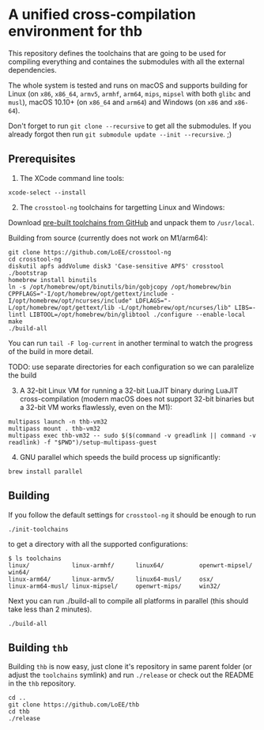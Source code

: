 # A unified cross-compilation environment for thb

This repository defines the toolchains that are going to be used for compiling everything
and containes the submodules with all the external dependencies.

The whole system is tested and runs on macOS and supports building for Linux (on `x86`, `x86_64`, `armv5`, `armhf`,
`arm64`, `mips`, `mipsel` with both `glibc` and `musl`), macOS 10.10+ (on `x86_64` and `arm64`) and Windows (on `x86`
and `x86-64`).

Don't forget to run `git clone --recursive` to get all the submodules. If you already forgot then run `git submodule update --init --recursive`. ;)

## Prerequisites

1. The XCode command line tools:

```shell
xcode-select --install
```

2. The `crosstool-ng` toolchains for targetting Linux and Windows:

Download [pre-built toolchains from GitHub](https://github.com/LoEE/crosstool-ng/releases) and unpack them to `/usr/local`.

Building from source (currently does not work on M1/arm64):
```shell
git clone https://github.com/LoEE/crosstool-ng
cd crosstool-ng
diskutil apfs addVolume disk3 'Case-sensitive APFS' crosstool
./bootstrap
homebrew install binutils
ln -s /opt/homebrew/opt/binutils/bin/gobjcopy /opt/homebrew/bin
CPPFLAGS="-I/opt/homebrew/opt/gettext/include -I/opt/homebrew/opt/ncurses/include" LDFLAGS="-L/opt/homebrew/opt/gettext/lib -L/opt/homebrew/opt/ncurses/lib" LIBS=-lintl LIBTOOL=/opt/homebrew/bin/glibtool ./configure --enable-local
make
./build-all
```

You can run `tail -F log-current` in another terminal to watch the progress of the build in more detail.

TODO: use separate directories for each configuration so we can paralelize the build

3. A 32-bit Linux VM for running a 32-bit LuaJIT binary during LuaJIT cross-compilation
  (modern macOS does not support 32-bit binaries but a 32-bit VM works flawlessly, even on the M1):

```shell
multipass launch -n thb-vm32
multipass mount . thb-vm32
multipass exec thb-vm32 -- sudo $($(command -v greadlink || command -v readlink) -f "$PWD")/setup-multipass-guest
```

4. GNU parallel which speeds the build process up significantly:

```shell
brew install parallel
```

## Building

If you follow the default settings for `crosstool-ng` it should be enough to run

```shell
./init-toolchains
```

to get a directory with all the supported configurations:

```console
$ ls toolchains
linux/            linux-armhf/      linux64/          openwrt-mipsel/   win64/
linux-arm64/      linux-armv5/      linux64-musl/     osx/
linux-arm64-musl/ linux-mipsel/     openwrt-mips/     win32/
```

Next you can run ./build-all to compile all platforms in parallel (this should take less than 2 minutes).

```shell
./build-all
```

## Building `thb`

Building `thb` is now easy, just clone it's repository in same parent folder (or adjust the `toolchains` symlink) and
run `./release` or check out the README in the `thb` repository.

```shell
cd ..
git clone https://github.com/LoEE/thb
cd thb
./release
```

